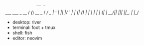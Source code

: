                  __ _
  ___ ___  _ __  / _(_) __ _
 / __/ _ \| '_ \| |_| |/ _` |
| (_| (_) | | | |  _| | (_| |
 \___\___/|_| |_|_| |_|\__, |
                       |___/

* desktop: river
* terminal: foot + tmux
* shell: fish
* editor: neovim

